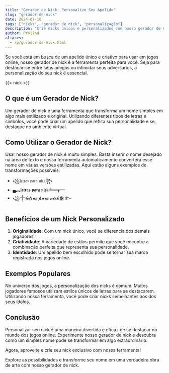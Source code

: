 ```yaml
---
title: "Gerador de Nick: Personalize Seu Apelido"
slug: "gerador-de-nick"
date: 2024-07-10
tags: ["nicks", "gerador de nick", "personalização"]
description: "Crie nicks únicos e personalizados com nosso gerador de nick. Transforme seu nome em uma identidade marcante com diversos estilos de letras."
author: Prollad
aliases:
  - /p/gerador-de-nick.html
---
```


Se você está em busca de um apelido único e criativo para usar em jogos online, nosso gerador de nick é a ferramenta perfeita para você. Seja para destacar-se entre seus amigos ou intimidar seus adversários, a personalização do seu nick é essencial. 

{{< nick >}}

## O que é um Gerador de Nick?

Um gerador de nick é uma ferramenta que transforma um nome simples em algo mais estilizado e original. Utilizando diferentes tipos de letras e símbolos, você pode criar um apelido que reflita sua personalidade e se destaque no ambiente virtual.

## Como Utilizar o Gerador de Nick?

Usar nosso gerador de nick é muito simples. Basta inserir o nome desejado na área de texto e nossa ferramenta automaticamente converterá esse nome em várias versões estilizadas. Aqui estão alguns exemplos de transformações possíveis:

- ꧁𝔩𝔢𝔱𝔯𝔞𝔰 𝔭𝔞𝔯𝔞 𝔫𝔦𝔠𝔨꧂
- ▄︻𝖑𝖊𝖙𝖗𝖆𝖘 𝖕𝖆𝖗𝖆 𝖓𝖎𝖈𝖐┻═┳一
- ꧁༒𝓵𝓮𝓽𝓻𝓪𝓼 𝓹𝓪𝓻𝓪 𝓷𝓲𝓬𝓴𒆜࿐

## Benefícios de um Nick Personalizado

1. **Originalidade**: Com um nick único, você se diferencia dos demais jogadores.
2. **Criatividade**: A variedade de estilos permite que você encontre a combinação perfeita que representa sua personalidade.
3. **Identidade**: Um apelido bem escolhido pode se tornar sua marca registrada nos jogos online.

## Exemplos Populares

No universo dos jogos, a personalização dos nicks é comum. Muitos jogadores famosos utilizam estilos únicos de letras para se destacarem. Utilizando nossa ferramenta, você pode criar nicks semelhantes aos dos seus ídolos.

## Conclusão

Personalizar seu nick é uma maneira divertida e eficaz de se destacar no mundo dos jogos online. Experimente nosso gerador de nick e descubra como um simples nome pode se transformar em algo extraordinário. 

Agora, aproveite e crie seu nick exclusivo com nossa ferramenta!

Explore as possibilidades e transforme seu nome em uma verdadeira obra de arte com nosso gerador de nick.